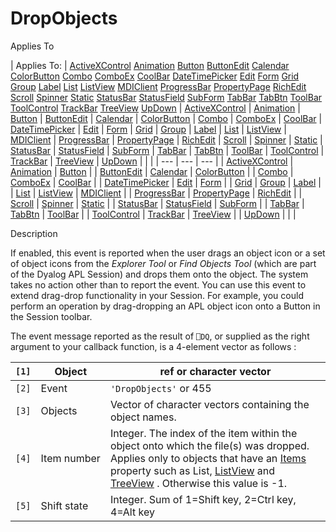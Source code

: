 




<h1 class="heading"><span class="name">DropObjects</span></h1>

Applies To

| Applies To: | [ActiveXControl](./activexcontrol.md) [Animation](./animation.md) [Button](./button.md) [ButtonEdit](./buttonedit.md) [Calendar](./calendar.md) [ColorButton](./colorbutton.md) [Combo](./combo.md) [ComboEx](./comboex.md) [CoolBar](./coolbar.md) [DateTimePicker](./datetimepicker.md) [Edit](./edit.md) [Form](./form.md) [Grid](./grid.md) [Group](./group.md) [Label](./label.md) [List](./list.md) [ListView](./listview.md) [MDIClient](./mdiclient.md) [ProgressBar](./progressbar.md) [PropertyPage](./propertypage.md) [RichEdit](./richedit.md) [Scroll](./scroll.md) [Spinner](./spinner.md) [Static](./static.md) [StatusBar](./statusbar.md) [StatusField](./statusfield.md) [SubForm](./subform.md) [TabBar](./tabbar.md) [TabBtn](./tabbtn.md) [ToolBar](./toolbar.md) [ToolControl](./toolcontrol.md) [TrackBar](./trackbar.md) [TreeView](./treeview.md) [UpDown](./updown.md) | [ActiveXControl](./activexcontrol.md) | [Animation](./animation.md) | [Button](./button.md) | [ButtonEdit](./buttonedit.md) | [Calendar](./calendar.md) | [ColorButton](./colorbutton.md) | [Combo](./combo.md) | [ComboEx](./comboex.md) | [CoolBar](./coolbar.md) | [DateTimePicker](./datetimepicker.md) | [Edit](./edit.md) | [Form](./form.md) | [Grid](./grid.md) | [Group](./group.md) | [Label](./label.md) | [List](./list.md) | [ListView](./listview.md) | [MDIClient](./mdiclient.md) | [ProgressBar](./progressbar.md) | [PropertyPage](./propertypage.md) | [RichEdit](./richedit.md) | [Scroll](./scroll.md) | [Spinner](./spinner.md) | [Static](./static.md) | [StatusBar](./statusbar.md) | [StatusField](./statusfield.md) | [SubForm](./subform.md) | [TabBar](./tabbar.md) | [TabBtn](./tabbtn.md) | [ToolBar](./toolbar.md) | [ToolControl](./toolcontrol.md) | [TrackBar](./trackbar.md) | [TreeView](./treeview.md) | [UpDown](./updown.md) |  |  |
| --- | --- | ---  |
| [ActiveXControl](./activexcontrol.md) | [Animation](./animation.md) | [Button](./button.md) |
| [ButtonEdit](./buttonedit.md) | [Calendar](./calendar.md) | [ColorButton](./colorbutton.md) |
| [Combo](./combo.md) | [ComboEx](./comboex.md) | [CoolBar](./coolbar.md) |
| [DateTimePicker](./datetimepicker.md) | [Edit](./edit.md) | [Form](./form.md) |
| [Grid](./grid.md) | [Group](./group.md) | [Label](./label.md) |
| [List](./list.md) | [ListView](./listview.md) | [MDIClient](./mdiclient.md) |
| [ProgressBar](./progressbar.md) | [PropertyPage](./propertypage.md) | [RichEdit](./richedit.md) |
| [Scroll](./scroll.md) | [Spinner](./spinner.md) | [Static](./static.md) |
| [StatusBar](./statusbar.md) | [StatusField](./statusfield.md) | [SubForm](./subform.md) |
| [TabBar](./tabbar.md) | [TabBtn](./tabbtn.md) | [ToolBar](./toolbar.md) |
| [ToolControl](./toolcontrol.md) | [TrackBar](./trackbar.md) | [TreeView](./treeview.md) |
| [UpDown](./updown.md) |  |  |


Description


If enabled, this event is reported when the user drags an object icon or a set of object icons from the *Explorer Tool* or *Find Objects Tool* (which are part of the Dyalog APL Session) and drops them onto the object. The system takes no action other than to report the event. You can use this event to extend drag-drop functionality in your Session. For example, you could perform an operation by drag-dropping an APL object icon onto a Button in the Session toolbar.


The event message reported as the result of `⎕DQ`, or supplied as the right argument to your callback function, is a 4-element vector as follows :

| `[1]` | Object | ref or character vector |
| --- | --- | ---  |
| `[2]` | Event | `'DropObjects'` or 455 |
| `[3]` | Objects | Vector of character vectors containing the object names. |
| `[4]` | Item number | Integer. The index of the item within the object onto which the file(s) was dropped. Applies only to objects that have an [Items](./items.md) property such as List, [ListView](./listview.md) and [TreeView](./treeview.md) . Otherwise this value is -1. |
| `[5]` | Shift state | Integer. Sum of 1=Shift key, 2=Ctrl key, 4=Alt key |



